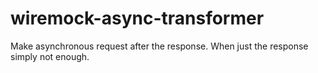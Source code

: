# wiremock-async-transformer
Make asynchronous request after the response. When just the response simply not enough.
